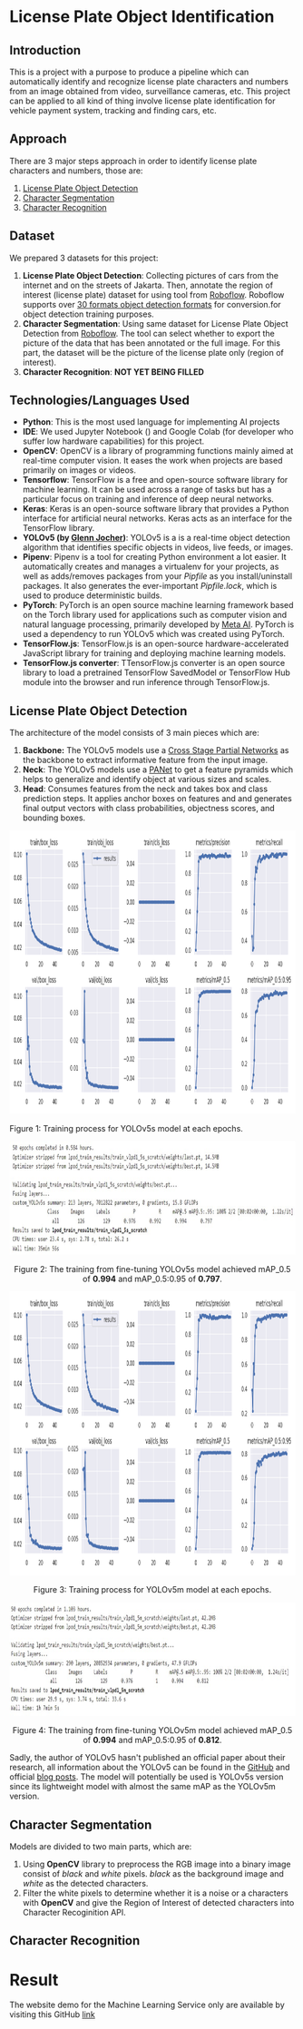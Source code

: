 # License Plate Object Identification

## Introduction
This is a project with a purpose to produce a pipeline which can automatically identify and recognize license plate characters and numbers from an image obtained from video, surveillance cameras, etc. This project can be applied to all kind of thing involve license plate identification for vehicle payment system, tracking and finding cars, etc.

## Approach
There are 3 major steps approach in order to identify license plate characters and numbers, those are:
1. [License Plate Object Detection](#license-plate-object-detection)
2. [Character Segmentation](#character-segmentation)
3. [Character Recognition](#character-recognition)

## Dataset
We prepared 3 datasets for this project:
1. **License Plate Object Detection**: Collecting pictures of cars from the internet and on the streets of Jakarta. Then, annotate the region of interest (license plate) dataset for using tool from [Roboflow](https://roboflow.com/). Roboflow supports over [30 formats object detection formats](https://roboflow.com/formats) for conversion.for object detection training purposes.
2. **Character Segmentation**: Using same dataset for License Plate Object Detection from [Roboflow](https://roboflow.com/). The tool can select whether to export the picture of the data that has been annotated or the full image. For this part, the dataset will be the picture of the license plate only (region of interest).
3. **Character Recognition**: **NOT YET BEING FILLED** 

## Technologies/Languages Used
- **Python**: This is the most used language for implementing AI projects
- **IDE**: We used Jupyter Notebook () and Google Colab (for developer who suffer  low hardware capabilities) for this project.
- **OpenCV**: OpenCV is a library of programming functions mainly aimed at real-time computer vision. It eases the work when projects are based primarily on images or videos.
- **Tensorflow**: TensorFlow is a free and open-source software library for machine learning. It can be used across a range of tasks but has a particular focus on training and inference of deep neural networks.
- **Keras**: Keras is an open-source software library that provides a Python interface for artificial neural networks. Keras acts as an interface for the TensorFlow library.
- **YOLOv5 (by [Glenn Jocher](https://www.linkedin.com/in/glenn-jocher/))**: YOLOv5 is a is a real-time object detection algorithm that identifies specific objects in videos, live feeds, or images.
- **Pipenv**: Pipenv is a tool for creating Python environment a lot easier. It automatically creates and manages a virtualenv for your projects, as well as adds/removes packages from your *Pipfile* as you install/uninstall packages. It also generates the ever-important *Pipfile.lock*, which is used to produce deterministic builds.
- **PyTorch**: PyTorch is an open source machine learning framework based on the Torch library used for applications such as computer vision and natural language processing, primarily developed by [Meta AI](https://ai.facebook.com/). PyTorch is used a dependency to run YOLOv5 which was created using PyTorch.
- **TensorFlow.js**: TensorFlow.js is an open-source hardware-accelerated JavaScript library for training and deploying machine learning models.
- **TensorFlow.js converter**: TTensorFlow.js converter is an open source library to load a pretrained TensorFlow SavedModel or TensorFlow Hub module into the browser and run inference through TensorFlow.js.

## License Plate Object Detection
The architecture of the model consists of 3 main pieces which are:
1.	**Backbone:** The YOLOv5 models use a [Cross Stage Partial Networks](https://arxiv.org/abs/1911.11929) as the backbone to extract informative feature from the input image. 
2.	**Neck**: The YOLOv5 models use a [PANet](https://arxiv.org/abs/1803.01534) to get a feature pyramids which helps to generalize and identify object at various sizes and scales.
3.	**Head**: Consumes features from the neck and takes box and class prediction steps. It applies anchor boxes on features and and generates final output vectors with class probabilities, objectness scores, and bounding boxes.


<p align="center">
    <img src="license-plate-object-detection/images/train_vlpd1_5s_scratch_metrics.png" alt="Training Result YOLOv5s" height="500">
    </p align="center">
        <label>Figure 1: Training process for YOLOv5s model at each epochs.</label>
    </p>
</p>
<p align="center">
    <img src="license-plate-object-detection/images/train_result_yolov5s_scratch.jpg" alt="Training Result YOLOv5s" height="200">
    <p align="center">
        <label>Figure 2: The training from fine-tuning YOLOv5s model achieved mAP_0.5 of <b>0.994</b> and mAP_0.5:0.95 of <b>0.797</b>.</label>
    </p>
</p>

<p align="center">
    <img src="license-plate-object-detection/images/train_vlpd1_5m_scratch_metrics.png" alt="Training Result YOLOv5s" height="500">
    <p align="center">
        <label>Figure 3: Training process for YOLOv5m model at each epochs.</label>
    </p>
</p>
<p align="center">
    <img src="license-plate-object-detection/images/train_result_yolov5m_scratch.jpg" alt="Training Result YOLOv5m" height="200">
    <p align="center">
        <label>Figure 4: The training from fine-tuning YOLOv5m model achieved mAP_0.5 of <b>0.994</b> and mAP_0.5:0.95 of <b>0.812</b>.</label>
    </p>
</p>

Sadly, the author of YOLOv5 hasn't published an official paper about their research, all information about the YOLOv5 can be found in the [GitHub](https://github.com/ultralytics/yolov5) and official [blog posts](https://ultralytics.com/blog). The model will potentially be used is YOLOv5s version since its lightweight model with almost the same mAP as the YOLOv5m version.

## Character Segmentation
Models are divided to two main parts, which are:
1. Using **OpenCV** library to preprocess the RGB image into a binary image consist of *black* and *white* pixels. *black* as the background image and *white* as the detected characters. 
2. Filter the white pixels to determine whether it is a noise or a characters with **OpenCV** and give the Region of Interest of detected characters into Character Recoginition API. 

## Character Recognition

# Result
The website demo for the Machine Learning Service only are available by visiting this GitHub [link](https://github.com/marcellinus-witarsah/VePay-Go-ML-Demo)
